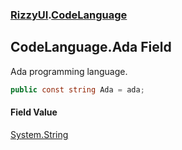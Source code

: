 ### [RizzyUI](RizzyUI 'RizzyUI').[CodeLanguage](RizzyUI.CodeLanguage 'RizzyUI.CodeLanguage')

## CodeLanguage.Ada Field

Ada programming language.

```csharp
public const string Ada = ada;
```

#### Field Value
[System.String](https://docs.microsoft.com/en-us/dotnet/api/System.String 'System.String')